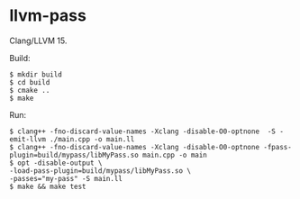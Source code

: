 # llvm-pass

Clang/LLVM 15.

Build:

    $ mkdir build
    $ cd build
    $ cmake ..
    $ make

Run:

    $ clang++ -fno-discard-value-names -Xclang -disable-O0-optnone  -S -emit-llvm ./main.cpp -o main.ll
    $ clang++ -fno-discard-value-names -Xclang -disable-O0-optnone -fpass-plugin=build/mypass/libMyPass.so main.cpp -o main 
    $ opt -disable-output \
    -load-pass-plugin=build/mypass/libMyPass.so \
    -passes="my-pass" -S main.ll
    $ make && make test
